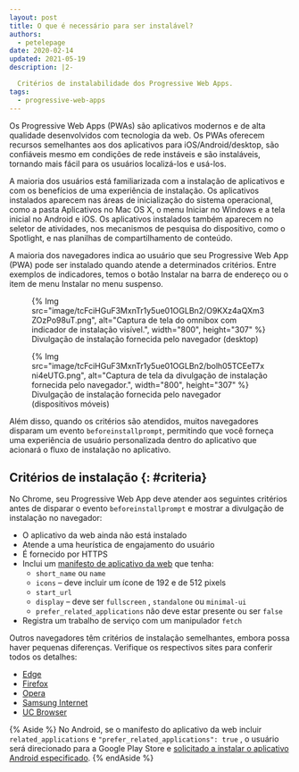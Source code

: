 ```yaml
---
layout: post
title: O que é necessário para ser instalável?
authors:
  - petelepage
date: 2020-02-14
updated: 2021-05-19
description: |2-

  Critérios de instalabilidade dos Progressive Web Apps.
tags:
  - progressive-web-apps
---
```


Os Progressive Web Apps (PWAs) são aplicativos modernos e de alta qualidade desenvolvidos com tecnologia da web. Os PWAs oferecem recursos semelhantes aos dos aplicativos para iOS/Android/desktop, são confiáveis mesmo em condições de rede instáveis e são instaláveis, tornando mais fácil para os usuários localizá-los e usá-los.

A maioria dos usuários está familiarizada com a instalação de aplicativos e com os benefícios de uma experiência de instalação. Os aplicativos instalados aparecem nas áreas de inicialização do sistema operacional, como a pasta Aplicativos no Mac OS X, o menu Iniciar no Windows e a tela inicial no Android e iOS. Os aplicativos instalados também aparecem no seletor de atividades, nos mecanismos de pesquisa do dispositivo, como o Spotlight, e nas planilhas de compartilhamento de conteúdo.

A maioria dos navegadores indica ao usuário que seu Progressive Web App (PWA) pode ser instalado quando atende a determinados critérios. Entre exemplos de indicadores, temos o botão Instalar na barra de endereço ou o item de menu Instalar no menu suspenso.

<div class="w-columns">
  <figure id="browser-install-promo"> {% Img src="image/tcFciHGuF3MxnTr1y5ue01OGLBn2/O9KXz4aQXm3ZOzPo98uT.png", alt="Captura de tela do omnibox com indicador de instalação visível.", width="800", height="307" %} <figcaption> Divulgação de instalação fornecida pelo navegador (desktop) </figcaption></figure>
  <figure> {% Img src="image/tcFciHGuF3MxnTr1y5ue01OGLBn2/bolh05TCEeT7xni4eUTG.png", alt="Captura de tela da divulgação de instalação fornecida pelo navegador.", width="800", height="307" %} <figcaption> Divulgação de instalação fornecida pelo navegador (dispositivos móveis) </figcaption></figure>
</div>

Além disso, quando os critérios são atendidos, muitos navegadores disparam um evento `beforeinstallprompt`, permitindo que você forneça uma experiência de usuário personalizada dentro do aplicativo que acionará o fluxo de instalação no aplicativo.

## Critérios de instalação {: #criteria}

No Chrome, seu Progressive Web App deve atender aos seguintes critérios antes de disparar o evento `beforeinstallprompt` e mostrar a divulgação de instalação no navegador:

- O aplicativo da web ainda não está instalado
- Atende a uma heurística de engajamento do usuário
- É fornecido por HTTPS
- Inclui um [manifesto de aplicativo da web](/add-manifest/) que tenha:
    - `short_name` ou `name`
    - `icons` – deve incluir um ícone de 192 e de 512 pixels
    - `start_url`
    - `display` – deve ser `fullscreen` , `standalone` ou `minimal-ui`
    - `prefer_related_applications` não deve estar presente ou ser `false`
- Registra um trabalho de serviço com um manipulador `fetch`

Outros navegadores têm critérios de instalação semelhantes, embora possa haver pequenas diferenças. Verifique os respectivos sites para conferir todos os detalhes:

- [Edge](https://docs.microsoft.com/microsoft-edge/progressive-web-apps#requirements)
- [Firefox](https://developer.mozilla.org/docs/Web/Progressive_web_apps/Installable_PWAs)
- [Opera](https://dev.opera.com/articles/installable-web-apps/)
- [Samsung Internet](https://hub.samsunginter.net/docs/ambient-badging/)
- [UC Browser](https://plus.ucweb.com/docs/pwa/docs-en/zvrh56)

{% Aside %} No Android, se o manifesto do aplicativo da web incluir `related_applications` e `"prefer_related_applications": true` , o usuário será direcionado para a Google Play Store e [solicitado a instalar o aplicativo Android especificado](https://developers.google.com/web/fundamentals/app-install-banners/native). {% endAside %}
